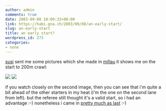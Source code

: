 ```yaml
---
author: admin
comments: true
date: 2003-09-08 18:09:33+00:00
link: https://habi.gna.ch/2003/09/08/an-early-start/
slug: an-early-start
title: an early start?
wordpress_id: 273
categories:
- none
---
```


[susi](https://habi.gna.ch/pics/Millau/Pages/57.html) sent me some pictures which she made in [millau](https://habi.gna.ch/blog/archives/000046.html)
it shows me on the start to 200m crawl:

[![](https://habi.gna.ch/blog/images/millau-tm.jpg)](https://habi.gna.ch/blog/images/millau.jpg) [![](https://habi.gna.ch/blog/images/millau2-tm.jpg)](https://habi.gna.ch/blog/images/millau2.jpg)

if you watch closely on the second image, then you can see that i'm quite a bit ahead of the other starters in my heat (i'm the one on the second lane from left).
but the referee still thought it's a valid start, so i had an advantage :-) nonetheless i came in [pretty much as last](http://www.ffnatation.org/webffn/mtr/xx_live_nag.php?idcpt=567&idlng=gbr&idclb=SKBE%20BERN) :-)
